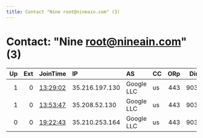 ```yaml
---
title: Contact "Nine root@nineain.com" (3)
---
```


# Contact: "Nine root@nineain.com" (3)

|   Up |   Ext | JoinTime                                                                                            | IP             | AS         | CC   |   ORp |   Dirp | OS    | Version   | Nickname   |   eFamMembers |
|-----:|------:|:----------------------------------------------------------------------------------------------------|:---------------|:-----------|:-----|------:|-------:|:------|:----------|:-----------|--------------:|
|    1 |     0 | [13:29:02](https://metrics.torproject.org/rs.html#details/C84F3E9DDD3B78CCE809EC044630BE2D7ED72BD3) | 35.216.197.130 | Google LLC | us   |   443 |   9030 | Linux | 0.3.5.10  | BlasdeLezo |             1 |
|    1 |     0 | [13:53:47](https://metrics.torproject.org/rs.html#details/DCC5DC25E173A8D662275EE3E6108E36FCE21F60) | 35.208.52.130  | Google LLC | us   |   443 |   9030 | Linux | 0.3.5.10  | RUNBSD     |             1 |
|    0 |     0 | [19:22:43](https://metrics.torproject.org/rs.html#details/36FB16B36883AEF1203AFF893721B9989971A6BF) | 35.210.253.164 | Google LLC | us   |   443 |   9030 | Linux | 0.3.5.10  | RUNBSD     |             1 |
